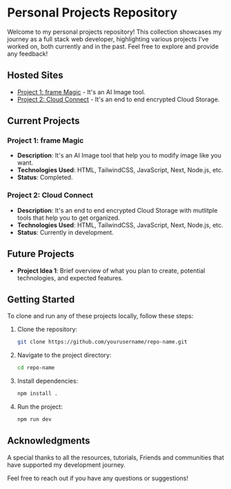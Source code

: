 # Personal Projects Repository

Welcome to my personal projects repository! This collection showcases my journey as a full stack web developer, highlighting various projects I’ve worked on, both currently and in the past. Feel free to explore and provide any feedback!

## Hosted Sites

- [Project 1: frame Magic]((https://framemagic-mayank-kumar-grade.vercel.app/)) - It's an AI Image tool.
- [Project 2: Cloud Connect](https://aicipherhive-mayank-kumar-grade.vercel.app/) - It's an end to end encrypted Cloud Storage.

## Current Projects

### Project 1: frame Magic
- **Description**: It's an AI Image tool that help you to modify image like you want.
- **Technologies Used**: HTML, TailwindCSS, JavaScript, Next, Node.js, etc.
- **Status**: Completed.

### Project 2: Cloud Connect
- **Description**: It's an end to end encrypted Cloud Storage with mutlitple tools that help you to get organized.
- **Technologies Used**: HTML, TailwindCSS, JavaScript, Next, Node.js, etc.
- **Status**: Currently in development.

## Future Projects

- **Project Idea 1**: Brief overview of what you plan to create, potential technologies, and expected features.

## Getting Started

To clone and run any of these projects locally, follow these steps:

1. Clone the repository:
   ```bash
   git clone https://github.com/yourusername/repo-name.git
   
2. Navigate to the project directory:
   ```bash
   cd repo-name
3. Install dependencies:
   ```bash
   npm install . 
4. Run the project:
   ```bash
   npm run dev

## Acknowledgments

A special thanks to all the resources, tutorials, Friends and communities that have supported my development journey.


Feel free to reach out if you have any questions or suggestions!
